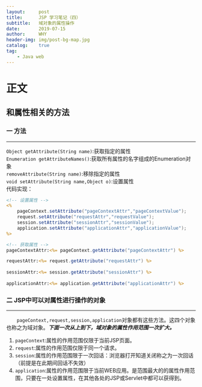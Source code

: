```yaml
---
layout:     post
title:      JSP 学习笔记（四）
subtitle:   域对象的属性操作
date:       2019-07-15
author:     WHY
header-img: img/post-bg-map.jpg
catalog:    true
tag:
    - Java web
---
```


# 正文
## 和属性相关的方法
### 一 方法
---
```Object getAttribute(String name)```:获取指定的属性<br>
```Enumeration getAttributeNames()```:获取所有属性的名字组成的Enumeration对象<br>
```removeAttribute(String name)```:移除指定的属性<br>
```void setAttribute(String name,Object o)```:设置属性<br>
代码实现：
```jsp
<!-- 设置属性 -->
<%
	pageContext.setAttribute("pageContextAttr","pageContextValue");
	request.setAttribute("requestAttr","requestValue");
	session.setAttribute("sessionAttr","sessionValue");
	application.setAttribute("applicationAttr","applicationValue");
%>
```
```jsp
<!-- 获取属性 -->
pageContextAttr:<%= pageContext.getAttribute("pageContextAttr") %>

requestAttr:<%= request.getAttribute("requestAttr") %>
	
sessionAttr:<%= session.getAttribute("sessionAttr") %>
	
applicationAttr:<%= application.getAttribute("applicationAttr") %>
```
### 二 JSP中可以对属性进行操作的对象
---
&emsp;&emsp;```pageContext,request,session,application```对象都有这些方法。这四个对象也称之为域对象。_**下面一次从上到下，域对象的属性作用范围一次扩大。**_
1. ```pageContext```:属性的作用范围仅限于当前JSP页面。
2. ```request```:属性的作用范围仅限于同一个请求。
3. ```session```:属性的作用范围限于一次回话：浏览器打开知道关闭称之为一次回话（前提是在此期间回话不失效）
4. ```application```:属性的作用范围限于当前WEB应用。是范围最大的的属性作用范围，只要在一处设置属性，在其他各处的JSP或Servlet中都可以获得到。




